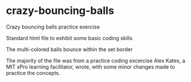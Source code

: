 # crazy-bouncing-balls
Crazy bouncing balls practice exercise 

Standard html file to exhibit some basic coding skills

The multi-colored balls bounce within the set border

The majority of the file was from a practice coding excercise Alex Kates, a MIT xPro learning facilitator, wrote, with some minor changes made to practice the concepts.
